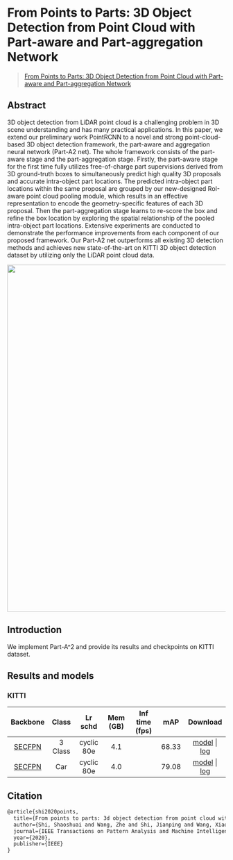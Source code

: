 # From Points to Parts: 3D Object Detection from Point Cloud with Part-aware and Part-aggregation Network

> [From Points to Parts: 3D Object Detection from Point Cloud with Part-aware and Part-aggregation Network](https://arxiv.org/abs/1907.03670)

<!-- [ALGORITHM] -->

## Abstract

3D object detection from LiDAR point cloud is a challenging problem in 3D scene understanding and has many practical applications. In this paper, we extend our preliminary work PointRCNN to a novel and strong point-cloud-based 3D object detection framework, the part-aware and aggregation neural network (Part-A2 net). The whole framework consists of the part-aware stage and the part-aggregation stage. Firstly, the part-aware stage for the first time fully utilizes free-of-charge part supervisions derived from 3D ground-truth boxes to simultaneously predict high quality 3D proposals and accurate intra-object part locations. The predicted intra-object part locations within the same proposal are grouped by our new-designed RoI-aware point cloud pooling module, which results in an effective representation to encode the geometry-specific features of each 3D proposal. Then the part-aggregation stage learns to re-score the box and refine the box location by exploring the spatial relationship of the pooled intra-object part locations. Extensive experiments are conducted to demonstrate the performance improvements from each component of our proposed framework. Our Part-A2 net outperforms all existing 3D detection methods and achieves new state-of-the-art on KITTI 3D object detection dataset by utilizing only the LiDAR point cloud data.

<div align=center>
<img src="https://user-images.githubusercontent.com/79644370/143882774-6fc5f736-10d1-499a-8929-ca0768419049.png" width="800"/>
</div>

## Introduction

We implement Part-A^2 and provide its results and checkpoints on KITTI dataset.

## Results and models

### KITTI

|                            Backbone                             |  Class  |  Lr schd   | Mem (GB) | Inf time (fps) |  mAP  |                                                                                                                                                                                                   Download                                                                                                                                                                                                   |
| :-------------------------------------------------------------: | :-----: | :--------: | :------: | :------------: | :---: | :----------------------------------------------------------------------------------------------------------------------------------------------------------------------------------------------------------------------------------------------------------------------------------------------------------------------------------------------------------------------------------------------------------: |
| [SECFPN](./PartA2_hv-secfpn_8xb2-cyclic-80e_kitti-3d-3class.py) | 3 Class | cyclic 80e |   4.1    |                | 68.33 | [model](https://download.openmmlab.com/mmdetection3d/v1.0.0_models/parta2/hv_PartA2_secfpn_2x8_cyclic_80e_kitti-3d-3class/hv_PartA2_secfpn_2x8_cyclic_80e_kitti-3d-3class_20210831_022017-454a5344.pth) \| [log](https://download.openmmlab.com/mmdetection3d/v1.0.0_models/parta2/hv_PartA2_secfpn_2x8_cyclic_80e_kitti-3d-3class/hv_PartA2_secfpn_2x8_cyclic_80e_kitti-3d-3class_20210831_022017.log.json) |
|  [SECFPN](./PartA2_hv-secfpn_8xb2_cyclic-80e_kitti-3d-car.py)   |   Car   | cyclic 80e |   4.0    |                | 79.08 |       [model](https://download.openmmlab.com/mmdetection3d/v1.0.0_models/parta2/hv_PartA2_secfpn_2x8_cyclic_80e_kitti-3d-car/hv_PartA2_secfpn_2x8_cyclic_80e_kitti-3d-car_20210831_022017-cb7ff621.pth) \| [log](https://download.openmmlab.com/mmdetection3d/v1.0.0_models/parta2/hv_PartA2_secfpn_2x8_cyclic_80e_kitti-3d-car/hv_PartA2_secfpn_2x8_cyclic_80e_kitti-3d-car_20210831_022017.log.json)       |

## Citation

```latex
@article{shi2020points,
  title={From points to parts: 3d object detection from point cloud with part-aware and part-aggregation network},
  author={Shi, Shaoshuai and Wang, Zhe and Shi, Jianping and Wang, Xiaogang and Li, Hongsheng},
  journal={IEEE Transactions on Pattern Analysis and Machine Intelligence},
  year={2020},
  publisher={IEEE}
}
```
